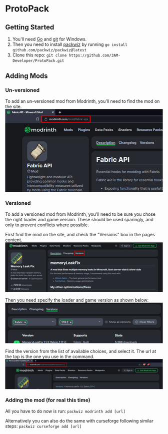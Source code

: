
# ProtoPack

## Getting Started

1. You'll need [Go](https://go.dev/dl/) and [git](https://git-scm.com/) for Windows.
3. Then you need to install [packwiz](https://github.com/packwiz/packwiz) by running `go install github.com/packwiz/packwiz@latest`
4. Clone this repo: `git clone https://github.com/3AM-Developer/ProtoPack.git`


## Adding Mods

### Un-versioned 
To add an un-versioned mod from Modrinth, you'll need to find the mod on the site.
![unversioned mod url](https://github.com/3AM-Developer/ProtoPack/blob/master/resources/unversioned_mod.png)

### Versioned
To add a versioned mod from Modrinth, you'll need to be sure you chose the right loader and game version. These should be used sparingly, and only to prevent conflicts where possible.

First find the mod on the site, and check the "Versions" box in the pages content.
![select versions](https://github.com/3AM-Developer/ProtoPack/blob/master/resources/select_versions.png)

Then you need specify the loader and game version as shown below:
![specify loader and version](https://github.com/3AM-Developer/ProtoPack/blob/master/resources/specify_loader_and_gameversion.png)

Find the version from the list of available choices, and select it. The url at the top is the one you use in the command.
![found url](https://github.com/3AM-Developer/ProtoPack/blob/master/resources/versioned_mod.png)

### Adding the mod (for real this time)
All you have to do now is run:
`packwiz modrinth add [url]`

Alternatively you can also do the same with curseforge following similar steps:
`packwiz curseforge add [url]`
